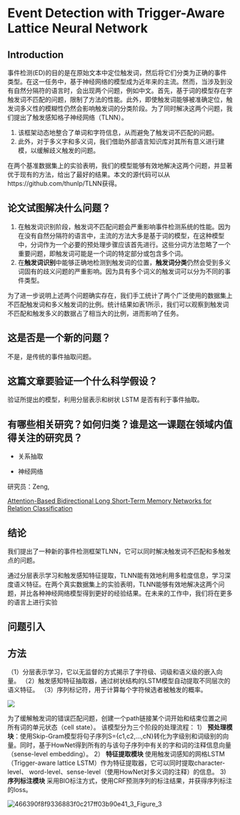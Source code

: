 # Event Detection with Trigger-Aware Lattice Neural Network

## Introduction

事件检测(ED)的目的是在原始文本中定位触发词，然后将它们分类为正确的事件类型。在这一任务中，基于神经网络的模型成为近年来的主流。然而，当涉及到没有自然分隔符的语言时，会出现两个问题，例如中文。首先，基于词的模型存在字触发词不匹配的问题，限制了方法的性能。此外，即使触发词能够被准确定位，触发词多义性的模糊性仍然会影响触发词的分类阶段。为了同时解决这两个问题，我们提出了触发感知格子神经网络（TLNN）。

1. 该框架动态地整合了单词和字符信息，从而避免了触发词不匹配的问题。
2. 此外，对于多义字和多义词，我们借助外部语言知识库对其所有意义进行建模，以缓解歧义触发的问题。

在两个基准数据集上的实验表明，我们的模型能够有效地解决这两个问题，并显著优于现有的方法，给出了最好的结果。本文的源代码可以从https://github.com/thunlp/TLNN获得。

## 论文试图解决什么问题？

1. 在触发词识别阶段，触发词不匹配问题会严重影响事件检测系统的性能。因为在没有自然分隔符的语言中，主流的方法大多是基于词的模型，在这种模型中，分词作为一个必要的预处理步骤应该首先进行。这些分词方法忽略了一个重要问题，即触发词可能是一个词的特定部分或包含多个词。
2. 在**触发词识别**中能够正确地检测到触发词的位置，**触发词分类**仍然会受到多义词固有的歧义问题的严重影响。因为具有多个词义的触发词可以分为不同的事件类型。

为了进一步说明上述两个问题确实存在，我们手工统计了两个广泛使用的数据集上不匹配触发词和多义触发词的比例。统计结果如表1所示，我们可以观察到触发词不匹配和触发多义的数据占了相当大的比例，进而影响了任务。

## 这是否是一个新的问题？

不是，是传统的事件抽取问题。

## 这篇文章要验证一个什么科学假设？

验证所提出的模型，利用分层表示和树状 LSTM 是否有利于事件抽取。

## 有哪些相关研究？如何归类？谁是这一课题在领域内值得关注的研究员？

- 关系抽取

- 神经网络

研究员：Zeng, 

[Attention-Based Bidirectional Long Short-Term Memory Networks for Relation Classification](https://www.semanticscholar.org/paper/6b8b2075319accc23fef43e4cf76bc3682189d82)

## 结论

我们提出了一种新的事件检测框架TLNN，它可以同时解决触发词不匹配和多触发点的问题。

通过分层表示学习和触发感知特征提取，TLNN能有效地利用多粒度信息，学习深度语义特征。在两个真实数据集上的实验表明，TLNN能够有效地解决这两个问题，并比各种神经网络模型得到更好的经验结果。在未来的工作中，我们将在更多的语言上进行实验

## 问题引入



## 方法

（1）分层表示学习，它以无监督的方式揭示了字符级、词级和语义级的嵌入向量。
（2）触发感知特征抽取器，通过树状结构的LSTM模型自动提取不同层次的语义特征。
（3）序列标记符，用于计算每个字符候选者被触发的概率。



![](C:/Users/Administrator/Desktop/git_repo/DatingMachineLearning.github.io/docs/NLP/img/466390f8f9336883f0c217ff03b90e41_1_Figure_2.png)





为了缓解触发词的错误匹配问题，创建一个path链接某个词开始和结束位置之间所有词的单元状态（cell state）。
该模型分为三个阶段的处理流程：
1） **预处理模块**：使用Skip-Gram模型将句子序列S={c1,c2,…,cN}转化为字级别和词级别的向量。同时，基于HowNet得到所有的与该句子序列中有关的字和词的注释信息向量（sense-level embedding）。
2） **特征提取模块**
使用触发词感知的网格LSTM（Trigger-aware lattice LSTM）作为特征提取器，它可以同时提取character-level、 word-level、sense-level（使用HowNet对多义词的注释）的信息。
3) **序列标注模块**
采用BIO标注方式，使用CRF预测序列的标注结果，并获得序列标注的loss。



![466390f8f9336883f0c217ff03b90e41_3_Figure_3](C:/Users/Administrator/Desktop/git_repo/DatingMachineLearning.github.io/docs/NLP/img/466390f8f9336883f0c217ff03b90e41_3_Figure_3.png)